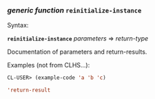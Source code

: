 ### <em>generic function</em> <strong>`reinitialize-instance`</strong>

Syntax:

<strong>`reinitialize-instance`</strong> <em>parameters</em> => <em>return-type</em>

Documentation of parameters and return-results.

Examples (not from CLHS...):

```lisp
CL-USER> (example-code 'a 'b 'c)

'return-result
```
